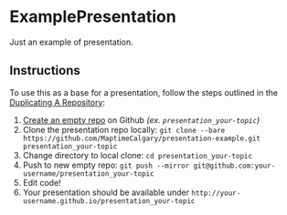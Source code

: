 # ExamplePresentation
Just an example of presentation.

## Instructions

To use this as a base for a presentation, follow the steps outlined in the [Duplicating A Repository](https://help.github.com/articles/duplicating-a-repository/):
1. [Create an empty repo](https://github.com/new) on Github _(ex. `presentation_your-topic`)_
1. Clone the presentation repo locally: `git clone --bare https://github.com/MaptimeCalgary/presentation-example.git presentation_your-topic`
1. Change directory to local clone: `cd presentation_your-topic`
1. Push to new empty repo: `git push --mirror git@github.com:your-username/presentation_your-topic`
1. Edit code!
1. Your presentation should be available under `http://your-username.github.io/presentation_your-topic`
